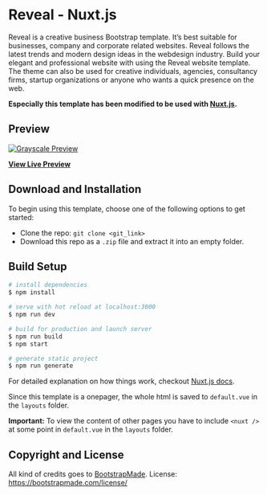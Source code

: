 # Reveal - Nuxt.js
  
Reveal is a creative business Bootstrap template. It’s best suitable for businesses, company and corporate related websites. Reveal follows the latest trends and modern design ideas in the webdesign industry. Build your elegant and professional website with using the Reveal website template. The theme can also be used for creative individuals, agencies, consultancy firms, startup organizations or anyone who wants a quick presence on the web.

**Especially this template has been modified to be used with [Nuxt.js](https://nuxtjs.org/).**

  
## Preview  
  
[![Grayscale Preview](https://bootstrapmade.com/wp-content/themefiles/Reveal/800.png)](https://blackrockdigital.github.io/startbootstrap-grayscale/)  
  
**[View Live Preview](https://bootstrapmade.com/demo/Reveal/)**

## Download and Installation
To begin using this template, choose one of the following options to get started:  
* Clone the repo: `git clone <git_link>`
* Download this repo as a `.zip` file and extract it into an empty folder.

## Build Setup
``` bash
# install dependencies
$ npm install

# serve with hot reload at localhost:3000
$ npm run dev

# build for production and launch server
$ npm run build
$ npm start

# generate static project
$ npm run generate
```
For detailed explanation on how things work, checkout [Nuxt.js docs](https://nuxtjs.org).

Since this template is a onepager, the whole html is saved to `default.vue` in the `layouts` folder.

**Important:**
To view the content of other pages you have to include `<nuxt />` at some point in `default.vue` in the `layouts` folder.

  
## Copyright and License  
  
All kind of credits goes to [BootstrapMade](https://bootstrapmade.com).
License: https://bootstrapmade.com/license/
